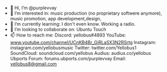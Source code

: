 - 👋 Hi, I’m @purplevvay
- 👀 I’m interested in: music production (no proprietary softwere anymore), music promotion, app development,design, 
- 🌱 I’m currently learning: I don't even know. Working a radio.
- 💞️ I’m looking to collaborate on: Ubuntu Touch
- 📫 How to reach me:
Discord: yellobus#4893
YouTube: www.youtube.com/channel/UCnKB4Br_GiRLaSX3N2RSrtg
Instagram: instagram.com/yellobusmusic
Twitter: twitter.com/Yellobus1
SoundCloud: soundcloud.com/yellobus
Audius: audius.co/yellobus
Ubports Forum: forums.ubports.com/purplevvay
Email: yellobus8@gmail.com

<!---
purplevvay/purplevvay is a ✨ special ✨ repository because its `README.md` (this file) appears on your GitHub profile.
You can click the Preview link to take a look at your changes.
--->
